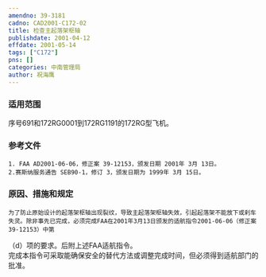 ```yaml
---
amendno: 39-3181  
cadno: CAD2001-C172-02  
title: 检查主起落架枢轴  
publishdate: 2001-04-12  
effdate: 2001-05-14  
tags: ["C172"]  
pns: []  
categories: 中南管理局  
author: 祝海鹰  
---
```

  
### 适用范围  
序号691和172RG0001到172RG1191的172RG型飞机。  
  
<!--more-->  
### 参考文件  
    1. FAA AD2001-06-06，修正案 39-12153，颁发日期 2001年 3月 13日。  
    2.赛斯纳服务通告 SEB90-1，修订 3，颁发日期为 1999年 3月 15日。  
  
### 原因、措施和规定  
    为了防止原始设计的起落架枢轴出现裂纹，导致主起落架枢轴失效，引起起落架不能放下或刹车失灵。除非事先已完成，必须完成FAA在2001年3月13日颁发的适航指令2001-06-06（修正案39-12153）中第  
（d）项的要求。后附上述FAA适航指令。  
    完成本指令可采取能确保安全的替代方法或调整完成时间，但必须得到适航部门的批准。  
